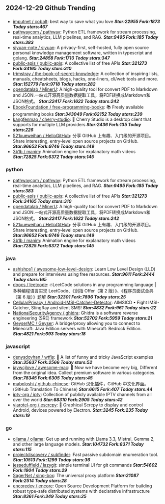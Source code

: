 ## 2024-12-29 Github Trending

### 
* [imputnet / cobalt](https://github.com/imputnet/cobalt): best way to save what you love ***Star:22955 Fork:1873 Today stars:467***
* [pathwaycom / pathway](https://github.com/pathwaycom/pathway): Python ETL framework for stream processing, real-time analytics, LLM pipelines, and RAG. ***Star:9495 Fork:185 Today stars:383***
* [siyuan-note / siyuan](https://github.com/siyuan-note/siyuan): A privacy-first, self-hosted, fully open source personal knowledge management software, written in typescript and golang. ***Star:24858 Fork:1710 Today stars:347***
* [public-apis / public-apis](https://github.com/public-apis/public-apis): A collective list of free APIs ***Star:321273 Fork:34165 Today stars:310***
* [trimstray / the-book-of-secret-knowledge](https://github.com/trimstray/the-book-of-secret-knowledge): A collection of inspiring lists, manuals, cheatsheets, blogs, hacks, one-liners, cli/web tools and more. ***Star:152779 Fork:9718 Today stars:282***
* [opendatalab / MinerU](https://github.com/opendatalab/MinerU): A high-quality tool for convert PDF to Markdown and JSON.一站式开源高质量数据提取工具，将PDF转换成Markdown和JSON格式。 ***Star:22417 Fork:1622 Today stars:242***
* [EbookFoundation / free-programming-books](https://github.com/EbookFoundation/free-programming-books): 📚 Freely available programming books ***Star:343049 Fork:62152 Today stars:239***
* [kangfenmao / cherry-studio](https://github.com/kangfenmao/cherry-studio): 🍒 Cherry Studio is a desktop client that supports for multiple LLM providers ***Star:2436 Fork:135 Today stars:226***
* [521xueweihan / HelloGitHub](https://github.com/521xueweihan/HelloGitHub): 分享 GitHub 上有趣、入门级的开源项目。Share interesting, entry-level open source projects on GitHub. ***Star:96652 Fork:9746 Today stars:149***
* [3b1b / manim](https://github.com/3b1b/manim): Animation engine for explanatory math videos ***Star:72825 Fork:6372 Today stars:145***

### python
* [pathwaycom / pathway](https://github.com/pathwaycom/pathway): Python ETL framework for stream processing, real-time analytics, LLM pipelines, and RAG. ***Star:9495 Fork:185 Today stars:383***
* [public-apis / public-apis](https://github.com/public-apis/public-apis): A collective list of free APIs ***Star:321273 Fork:34165 Today stars:310***
* [opendatalab / MinerU](https://github.com/opendatalab/MinerU): A high-quality tool for convert PDF to Markdown and JSON.一站式开源高质量数据提取工具，将PDF转换成Markdown和JSON格式。 ***Star:22417 Fork:1622 Today stars:242***
* [521xueweihan / HelloGitHub](https://github.com/521xueweihan/HelloGitHub): 分享 GitHub 上有趣、入门级的开源项目。Share interesting, entry-level open source projects on GitHub. ***Star:96652 Fork:9746 Today stars:149***
* [3b1b / manim](https://github.com/3b1b/manim): Animation engine for explanatory math videos ***Star:72825 Fork:6372 Today stars:145***

### java
* [ashishps1 / awesome-low-level-design](https://github.com/ashishps1/awesome-low-level-design): Learn Low Level Design (LLD) and prepare for interviews using free resources. ***Star:9611 Fork:2444 Today stars:165***
* [doocs / leetcode](https://github.com/doocs/leetcode): 🔥LeetCode solutions in any programming language | 多种编程语言实现 LeetCode、《剑指 Offer（第 2 版）》、《程序员面试金典（第 6 版）》题解 ***Star:32301 Fork:7896 Today stars:25***
* [CellularPrivacy / Android-IMSI-Catcher-Detector](https://github.com/CellularPrivacy/Android-IMSI-Catcher-Detector): AIMSICD • Fight IMSI-Catcher, StingRay and silent SMS! ***Star:4832 Fork:961 Today stars:22***
* [NationalSecurityAgency / ghidra](https://github.com/NationalSecurityAgency/ghidra): Ghidra is a software reverse engineering (SRE) framework ***Star:52702 Fork:5959 Today stars:21***
* [GeyserMC / Geyser](https://github.com/GeyserMC/Geyser): A bridge/proxy allowing you to connect to Minecraft: Java Edition servers with Minecraft: Bedrock Edition. ***Star:4821 Fork:693 Today stars:18***

### javascript
* [denysdovhan / wtfjs](https://github.com/denysdovhan/wtfjs): 🤪 A list of funny and tricky JavaScript examples ***Star:35637 Fork:2566 Today stars:52***
* [jaywcjlove / awesome-mac](https://github.com/jaywcjlove/awesome-mac):  Now we have become very big, Different from the original idea. Collect premium software in various categories. ***Star:78345 Fork:6305 Today stars:45***
* [maboloshi / github-chinese](https://github.com/maboloshi/github-chinese): GitHub 汉化插件，GitHub 中文化界面。 (GitHub Translation To Chinese) ***Star:6615 Fork:407 Today stars:44***
* [iptv-org / iptv](https://github.com/iptv-org/iptv): Collection of publicly available IPTV channels from all over the world ***Star:88310 Fork:2905 Today stars:42***
* [viarotel-org / escrcpy](https://github.com/viarotel-org/escrcpy): 📱 Graphical Scrcpy to display and control Android, devices powered by Electron. ***Star:3245 Fork:235 Today stars:19***

### go
* [ollama / ollama](https://github.com/ollama/ollama): Get up and running with Llama 3.3, Mistral, Gemma 2, and other large language models. ***Star:104732 Fork:8371 Today stars:115***
* [projectdiscovery / subfinder](https://github.com/projectdiscovery/subfinder): Fast passive subdomain enumeration tool. ***Star:10513 Fork:1299 Today stars:36***
* [jesseduffield / lazygit](https://github.com/jesseduffield/lazygit): simple terminal UI for git commands ***Star:54602 Fork:1904 Today stars:29***
* [SagerNet / sing-box](https://github.com/SagerNet/sing-box): The universal proxy platform ***Star:21087 Fork:2514 Today stars:28***
* [encoredev / encore](https://github.com/encoredev/encore): Open Source Development Platform for building robust type-safe distributed systems with declarative infrastructure ***Star:8361 Fork:349 Today stars:25***
